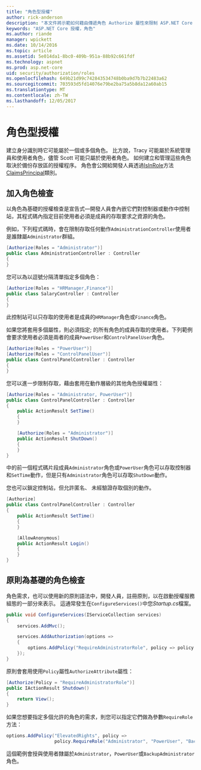 ```yaml
---
title: "角色型授權"
author: rick-anderson
description: "本文件將示範如何藉由傳遞角色 Authorize 屬性來限制 ASP.NET Core 控制器和動作的存取。"
keywords: "ASP.NET Core 授權，角色"
ms.author: riande
manager: wpickett
ms.date: 10/14/2016
ms.topic: article
ms.assetid: 5e014da1-8bc0-409b-951a-88b92c661fdf
ms.technology: aspnet
ms.prod: asp.net-core
uid: security/authorization/roles
ms.openlocfilehash: 649b21d99c742843534748b0ba9d7b7b22483a62
ms.sourcegitcommit: 703593d5fd14076e79be2ba75a5b8da12a60ab15
ms.translationtype: MT
ms.contentlocale: zh-TW
ms.lasthandoff: 12/05/2017
---
```

# <a name="role-based-authorization"></a>角色型授權

<a name="security-authorization-role-based"></a>

建立身分識別時它可能屬於一個或多個角色。 比方說，Tracy 可能屬於系統管理員和使用者角色，儘管 Scott 可能只屬於使用者角色。 如何建立和管理這些角色取決於備份存放區的授權程序。 角色會公開給開發人員透過[IsInRole](https://docs.microsoft.com/dotnet/api/system.security.principal.genericprincipal.isinrole)方法[ClaimsPrincipal](https://docs.microsoft.com/dotnet/api/system.security.claims.claimsprincipal)類別。

## <a name="adding-role-checks"></a>加入角色檢查

以角色為基礎的授權檢查是宣告式&mdash;開發人員會內嵌它們對控制器或動作中控制站，其程式碼內指定目前使用者必須是成員的存取要求之資源的角色。

例如，下列程式碼時，會在限制存取任何動作`AdministrationController`使用者是誰隸屬`Administrator`群組。

```csharp
[Authorize(Roles = "Administrator")]
public class AdministrationController : Controller
{
}
```

您可以為以逗號分隔清單指定多個角色：

```csharp
[Authorize(Roles = "HRManager,Finance")]
public class SalaryController : Controller
{
}
```

此控制站可以只存取的使用者是成員的`HRManager`角色或`Finance`角色。

如果您將套用多個屬性，則必須指定; 的所有角色的成員存取的使用者。下列範例會要求使用者必須是兩者的成員`PowerUser`和`ControlPanelUser`角色。

```csharp
[Authorize(Roles = "PowerUser")]
[Authorize(Roles = "ControlPanelUser")]
public class ControlPanelController : Controller
{
}
```

您可以進一步限制存取，藉由套用在動作層級的其他角色授權屬性：

```csharp
[Authorize(Roles = "Administrator, PowerUser")]
public class ControlPanelController : Controller
{
    public ActionResult SetTime()
    {
    }

    [Authorize(Roles = "Administrator")]
    public ActionResult ShutDown()
    {
    }
}
```

中的前一個程式碼片段成員`Administrator`角色或`PowerUser`角色可以存取控制器和`SetTime`動作，但是只有`Administrator`角色可以存取`ShutDown`動作。

您也可以鎖定控制站，但允許匿名、 未經驗證存取個別的動作。

```csharp
[Authorize]
public class ControlPanelController : Controller
{
    public ActionResult SetTime()
    {
    }

    [AllowAnonymous]
    public ActionResult Login()
    {
    }
}
```

<a name="security-authorization-role-policy"></a>

## <a name="policy-based-role-checks"></a>原則為基礎的角色檢查

角色需求，也可以使用新的原則語法中，開發人員，註冊原則，以在啟動授權服務組態的一部分來表示。 這通常發生在`ConfigureServices()`中您*Startup.cs*檔案。

```csharp
public void ConfigureServices(IServiceCollection services)
{
    services.AddMvc();

    services.AddAuthorization(options =>
    {
        options.AddPolicy("RequireAdministratorRole", policy => policy.RequireRole("Administrator"));
    });
}
```

原則會套用使用`Policy`屬性`AuthorizeAttribute`屬性：

```csharp
[Authorize(Policy = "RequireAdministratorRole")]
public IActionResult Shutdown()
{
    return View();
}
```

如果您想要指定多個允許的角色的需求，則您可以指定它們做為參數`RequireRole`方法：

```csharp
options.AddPolicy("ElevatedRights", policy =>
                  policy.RequireRole("Administrator", "PowerUser", "BackupAdministrator"));
```

這個範例會授與使用者隸屬於`Administrator`，`PowerUser`或`BackupAdministrator`角色。
